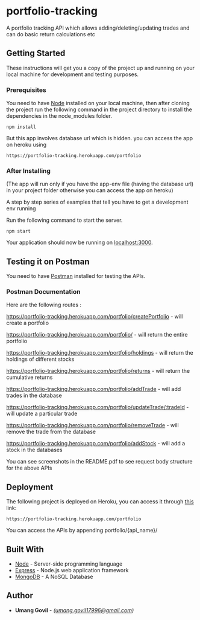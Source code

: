 # portfolio-tracking

A portfolio tracking API which allows adding/deleting/updating trades and can do basic return calculations etc

## Getting Started

These instructions will get you a copy of the project up and running on your local machine for development and testing purposes.

### Prerequisites

You need to have [Node](https://nodejs.org/en/) installed on your local machine, then after cloning the project run the following command in the project directory to install the dependencies in the node_modules folder.

```
npm install
```
But this app involves database url which is hidden. you can access the app on heroku using

```
https://portfolio-tracking.herokuapp.com/portfolio
```

### After Installing

(The app will run only if you have the app-env file (having the database url) in your project folder otherwise you can access the app on heroku)

A step by step series of examples that tell you have to get a development env running

Run the following command to start the server.

```
npm start
```
Your application  should now be running on [localhost:3000](http://localhost:3000/).

## Testing it on Postman

You need to have [Postman](https://chrome.google.com/webstore/detail/postman/fhbjgbiflinjbdggehcddcbncdddomop?hl=en) installed for testing the APIs.

### Postman Documentation

Here are the following routes :

https://portfolio-tracking.herokuapp.com/portfolio/createPortfolio - will create a portfolio

https://portfolio-tracking.herokuapp.com/portfolio/ - will return the entire portfolio

https://portfolio-tracking.herokuapp.com/portfolio/holdings - will return the holdings of different stocks

https://portfolio-tracking.herokuapp.com/portfolio/returns - will return the cumulative returns

https://portfolio-tracking.herokuapp.com/portfolio/addTrade - will add trades in the database

https://portfolio-tracking.herokuapp.com/portfolio/updateTrade/:tradeId - will update a particular trade

https://portfolio-tracking.herokuapp.com/portfolio/removeTrade - will remove the trade from the database

https://portfolio-tracking.herokuapp.com/portfolio/addStock - will add a stock in the databases

You can see screenshots in the README.pdf to see request body structure for the above APIs

## Deployment

The following project is deployed on Heroku, you can access it through [this](https://portfolio-tracking.herokuapp.com/portfolio) link:

```
https://portfolio-tracking.herokuapp.com/portfolio
```
You can access the APIs by appending portfolio/{api_name}/

## Built With

* [Node](https://nodejs.org/en/) - Server-side programming language
* [Express](https://expressjs.com/) - Node.js web application framework
* [MongoDB](https://www.mongodb.com/) - A NoSQL Database

## Author

* **Umang Govil** - *(umang.govil17996@gmail.com)*
